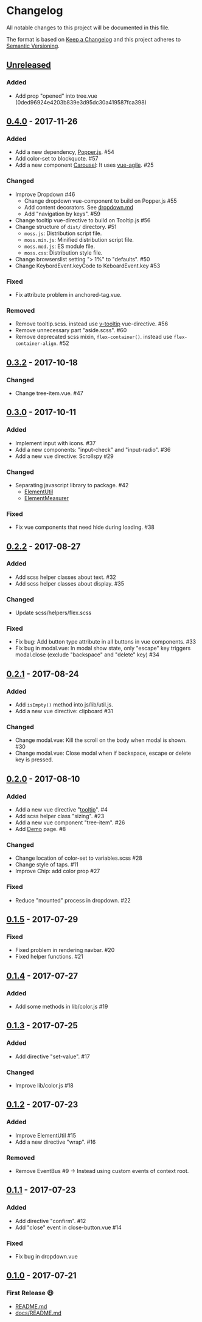# Changelog

All notable changes to this project will be documented in this file.

The format is based on [Keep a Changelog](http://keepachangelog.com/en/1.0.0/)
and this project adheres to [Semantic Versioning](http://semver.org/spec/v2.0.0.html).

## [Unreleased][]

### Added
- Add prop "opened" into tree.vue (0ded96924e4203b839e3d95dc30a419587fca398)

## [0.4.0][] - 2017-11-26

### Added
- Add a new dependency, [Popper.js](https://github.com/FezVrasta/popper.js). #54
- Add color-set to blockquote. #57
- Add a new component [Carousel](https://github.com/archco/moss-ui/blob/master/docs/js/carousel.md): It uses [vue-agile](https://github.com/lukaszflorczak/vue-agile). #25

### Changed
- Improve Dropdown #46
  - Change dropdown vue-component to build on Popper.js #55
  - Add content decorators. See [dropdown.md](https://github.com/archco/moss-ui/blob/master/docs/js/dropdown.md#content-decorators)
  - Add "navigation by keys". #59
- Change tooltip vue-directive to build on Tooltip.js #56
- Change structure of `dist/` directory. #51
  - `moss.js`: Distribution script file.
  - `moss.min.js`: Minified distribution script file.
  - `moss.mod.js`: ES module file.
  - `moss.css`: Distribution style file.
- Change browserslist setting "> 1%" to "defaults". #50
- Change KeybordEvent.keyCode to KeboardEvent.key #53

### Fixed
- Fix attribute problem in anchored-tag.vue.

### Removed
- Remove tooltip.scss. instead use [v-tooltip](https://github.com/archco/moss-ui/blob/master/docs/js/directives.md#tooltip) vue-directive. #56
- Remove unnecessary part "aside.scss". #60
- Remove deprecated scss mixin, `flex-container()`. instead use `flex-container-align`. #52

## [0.3.2][] - 2017-10-18

### Changed

- Change tree-item.vue. #47

## [0.3.0][] - 2017-10-11

### Added

- Implement input with icons. #37
- Add a new components: "input-check" and "input-radio". #36
- Add a new vue directive: Scrollspy #29

### Changed

- Separating javascript library to package. #42
  - [ElementUtil](https://github.com/archco/element-util)
  - [ElementMeasurer](https://github.com/archco/element-measurer)

### Fixed

- Fix vue components that need hide during loading. #38

## [0.2.2][] - 2017-08-27

### Added

- Add scss helper classes about text. #32
- Add scss helper classes about display. #35

### Changed

- Update scss/helpers/flex.scss

### Fixed

- Fix bug: Add button type attribute in all buttons in vue components. #33
- Fix bug in modal.vue: In modal show state, only "escape" key triggers modal.close (exclude "backspace" and "delete" key) #34

## [0.2.1][] - 2017-08-24

### Added

- Add `isEmpty()` method into js/lib/util.js.
- Add a new vue directive: clipboard #31

### Changed

- Change modal.vue: Kill the scroll on the body when modal is shown. #30
- Change modal.vue: Close modal when if backspace, escape or delete key is pressed.

## [0.2.0][] - 2017-08-10

### Added

- Add a new vue directive "[tooltip](https://github.com/archco/moss-ui/blob/master/docs/directives.md#tooltip)". #4
- Add scss helper class "sizing". #23
- Add a new vue component "tree-item". #26
- Add [Demo](https://archco.github.io/moss-ui/) page. #8

### Changed

- Change location of color-set to variables.scss #28
- Change style of taps. #11
- Improve Chip: add color prop #27

### Fixed

- Reduce "mounted" process in dropdown. #22

## [0.1.5][] - 2017-07-29

### Fixed

- Fixed problem in rendering navbar. #20
- Fixed helper functions. #21

## [0.1.4][] - 2017-07-27

### Added

- Add some methods in lib/color.js #19

## [0.1.3][] - 2017-07-25

### Added

- Add directive "set-value". #17

### Changed

- Improve lib/color.js #18

## [0.1.2][] - 2017-07-23

### Added

- Improve ElementUtil #15
- Add a new directive "wrap". #16

### Removed

- Remove EventBus #9 -> Instead using custom events of context root.

## [0.1.1][] - 2017-07-23

### Added

- Add directive "confirm". #12
- Add "close" event in close-button.vue #14

### Fixed

- Fix bug in dropdown.vue

## [0.1.0][] - 2017-07-21

### First Release 😆

- [README.md](README.md)
- [docs/README.md](docs/README.md)

[Unreleased]: https://github.com/archco/moss-ui/compare/v0.4.0...HEAD
[0.4.0]: https://github.com/archco/moss-ui/compare/v0.3.2...v0.4.0
[0.3.2]: https://github.com/archco/moss-ui/compare/v0.3.0...v0.3.2
[0.3.0]: https://github.com/archco/moss-ui/compare/v0.2.2...v0.3.0
[0.2.2]: https://github.com/archco/moss-ui/compare/v0.2.1...v0.2.2
[0.2.1]: https://github.com/archco/moss-ui/compare/v0.2.0...v0.2.1
[0.2.0]: https://github.com/archco/moss-ui/compare/v0.1.5...v0.2.0
[0.1.5]: https://github.com/archco/moss-ui/compare/v0.1.4...v0.1.5
[0.1.4]: https://github.com/archco/moss-ui/compare/v0.1.3...v0.1.4
[0.1.3]: https://github.com/archco/moss-ui/compare/v0.1.2...v0.1.3
[0.1.2]: https://github.com/archco/moss-ui/compare/v0.1.1...v0.1.2
[0.1.1]: https://github.com/archco/moss-ui/compare/v0.1.0...v0.1.1
[0.1.0]: https://github.com/archco/moss-ui/compare/fec6b36...v0.1.0
